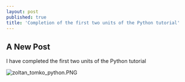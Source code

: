 ```yaml
---
layout: post
published: true
title: 'Completion of the first two units of the Python tutorial'
---
```

## A New Post

I have completed the first two units of the Python tutorial

![zoltan_tomko_python.PNG]({/img/zoltan_tomko_python.PNG)
